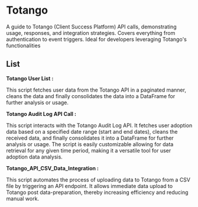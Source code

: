 # Totango
A guide to Totango (Client Success Platform) API calls, demonstrating usage, responses, and integration strategies. Covers everything from authentication to event triggers. Ideal for developers leveraging Totango's functionalities

## List

**Totango User List :** 

This script fetches user data from the Totango API in a paginated manner, cleans the data and finally consolidates the data into a DataFrame for further analysis or usage.

**Totango Audit Log API Call :** 

This script interacts with the Totango Audit Log API. It fetches user adoption data based on a specified date range (start and end dates), cleans the received data, and finally consolidates it into a DataFrame for further analysis or usage. The script is easily customizable allowing for data retrieval for any given time period, making it a versatile tool for user adoption data analysis.

**Totango_API_CSV_Data_Integration :**

This script automates the process of uploading data to Totango from a CSV file by triggering an API endpoint. It allows immediate data upload to Totango post data-preparation, thereby increasing efficiency and reducing manual work. 

